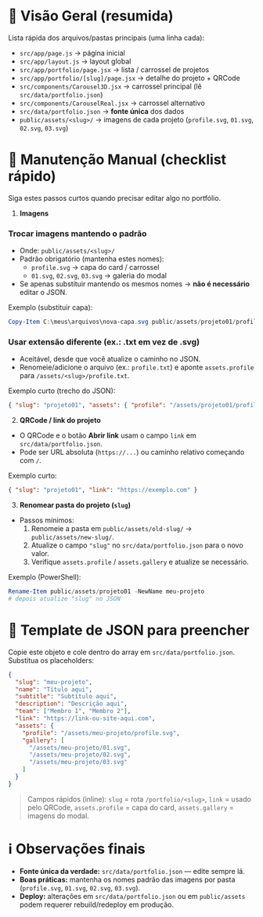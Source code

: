 # 📌 Visão Geral (resumida)

Lista rápida dos arquivos/pastas principais (uma linha cada):

- `src/app/page.js` → página inicial
- `src/app/layout.js` → layout global
- `src/app/portfolio/page.jsx` → lista / carrossel de projetos
- `src/app/portfolio/[slug]/page.jsx` → detalhe do projeto + QRCode
- `src/components/Carousel3D.jsx` → carrossel principal (lê `src/data/portfolio.json`)
- `src/components/CarouselReal.jsx` → carrossel alternativo
- `src/data/portfolio.json` → **fonte única** dos dados
- `public/assets/<slug>/` → imagens de cada projeto (`profile.svg`, `01.svg`, `02.svg`, `03.svg`)


# 🔧 Manutenção Manual (checklist rápido)

Siga estes passos curtos quando precisar editar algo no portfólio.

1. **Imagens**

### Trocar imagens mantendo o padrão

- Onde: `public/assets/<slug>/`
- Padrão obrigatório (mantenha estes nomes):
  - `profile.svg` → capa do card / carrossel
  - `01.svg`, `02.svg`, `03.svg` → galeria do modal
- Se apenas substituir mantendo os mesmos nomes → **não é necessário** editar o JSON.

Exemplo (substituir capa):

```powershell
Copy-Item C:\meus\arquivos\nova-capa.svg public/assets/projeto01/profile.svg -Force
```

### Usar extensão diferente (ex.: .txt em vez de .svg)

- Aceitável, desde que você atualize o caminho no JSON.
- Renomeie/adicione o arquivo (ex.: `profile.txt`) e aponte `assets.profile` para `/assets/<slug>/profile.txt`.

Exemplo curto (trecho do JSON):

```json
{ "slug": "projeto01", "assets": { "profile": "/assets/projeto01/profile.txt" } }
```

2. **QRCode / link do projeto**

- O QRCode e o botão **Abrir link** usam o campo `link` em `src/data/portfolio.json`.
- Pode ser URL absoluta (`https://...`) ou caminho relativo começando com `/`.

Exemplo curto:

```json
{ "slug": "projeto01", "link": "https://exemplo.com" }
```

3. **Renomear pasta do projeto (`slug`)**

- Passos mínimos:
  1. Renomeie a pasta em `public/assets/old-slug/` → `public/assets/new-slug/`.
  2. Atualize o campo `"slug"` no `src/data/portfolio.json` para o novo valor.
  3. Verifique `assets.profile` / `assets.gallery` e atualize se necessário.

Exemplo (PowerShell):

```powershell
Rename-Item public/assets/projeto01 -NewName meu-projeto
# depois atualize "slug" no JSON
```


# 📝 Template de JSON para preencher

Copie este objeto e cole dentro do array em `src/data/portfolio.json`. Substitua os placeholders:

```json
{
  "slug": "meu-projeto",
  "name": "Título aqui",
  "subtitle": "Subtítulo aqui",
  "description": "Descrição aqui",
  "team": ["Membro 1", "Membro 2"],
  "link": "https://link-ou-site-aqui.com",
  "assets": {
    "profile": "/assets/meu-projeto/profile.svg",
    "gallery": [
      "/assets/meu-projeto/01.svg",
      "/assets/meu-projeto/02.svg",
      "/assets/meu-projeto/03.svg"
    ]
  }
}
```

> Campos rápidos (inline): `slug` = rota `/portfolio/<slug>`, `link` = usado pelo QRCode, `assets.profile` = capa do card, `assets.gallery` = imagens do modal.


# ℹ️ Observações finais

- **Fonte única da verdade:** `src/data/portfolio.json` — edite sempre lá.
- **Boas práticas:** mantenha os nomes padrão das imagens por pasta (`profile.svg`, `01.svg`, `02.svg`, `03.svg`).
- **Deploy:** alterações em `src/data/portfolio.json` ou em `public/assets` podem requerer rebuild/redeploy em produção.
